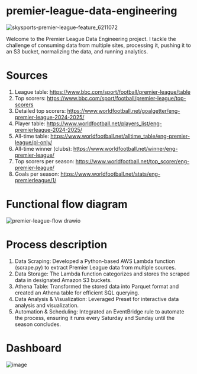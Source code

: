 # premier-league-data-engineering
![skysports-premier-league-feature_6211072](https://github.com/user-attachments/assets/0fe43404-fbd5-4061-9bb1-8c55044ff240)

Welcome to the Premier League Data Engineering project. I tackle the challenge of consuming data from multiple sites, processing it, pushing it to an S3 bucket, normalizing the data, and running analytics. 

# Sources
1. League table: https://www.bbc.com/sport/football/premier-league/table
2. Top scorers: https://www.bbc.com/sport/football/premier-league/top-scorers
3. Detailed top scorers: https://www.worldfootball.net/goalgetter/eng-premier-league-2024-2025/
4. Player table: https://www.worldfootball.net/players_list/eng-premierleague-2024-2025/
5. All-time table: https://www.worldfootball.net/alltime_table/eng-premier-league/pl-only/
6. All-time winner (clubs): https://www.worldfootball.net/winner/eng-premier-league/
7. Top scorers per season: https://www.worldfootball.net/top_scorer/eng-premier-league/
8. Goals per season: https://www.worldfootball.net/stats/eng-premierleague/1/

# Functional flow diagram
  ![premier-league-flow drawio](https://github.com/user-attachments/assets/b362ace2-341a-4539-add6-a4a480b5fcfb)


# Process description
1. Data Scraping: Developed a Python-based AWS Lambda function (scrape.py) to extract Premier League data from multiple sources.
3. Data Storage: The Lambda function categorizes and stores the scraped data in designated Amazon S3 buckets.
4. Athena Table: Transformed the stored data into Parquet format and created an Athena table for efficient SQL querying.
5. Data Analysis & Visualization: Leveraged Preset for interactive data analysis and visualization.
6. Automation & Scheduling: Integrated an EventBridge rule to automate the process, ensuring it runs every Saturday and Sunday until the season concludes.

# Dashboard
  ![image](https://github.com/user-attachments/assets/d2757db2-8da4-4025-a738-642975c8d58c)

